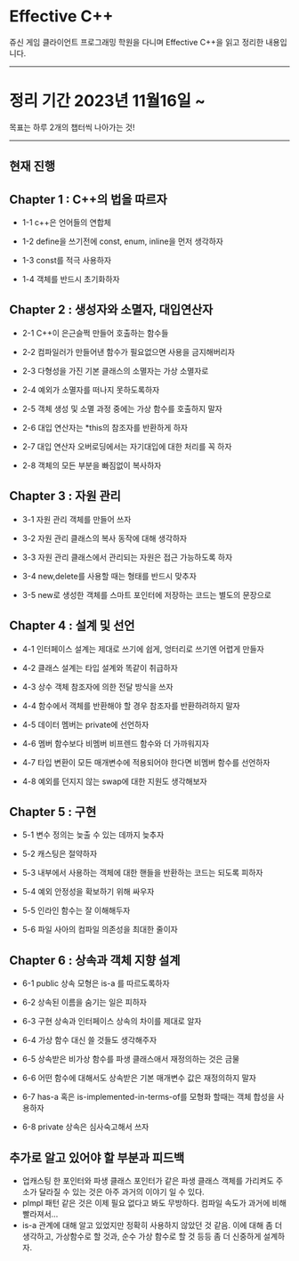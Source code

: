 #  Effective C++
쥬신 게임 클라이언트 프로그래밍 학원을 다니며 Effective C++을 읽고 정리한 내용입니다.

---

# 정리 기간 2023년 11월16일 ~
목표는 하루 2개의 챕터씩 나아가는 것!

---


## 현재 진행
## Chapter 1 : C++의 법을 따르자

- 1-1 c++은 언어들의 연합체

- 1-2 define을 쓰기전에 const, enum, inline을 먼저 생각하자
  
- 1-3 const를 적극 사용하자
  
- 1-4 객체를 반드시 초기화하자

## Chapter 2 : 생성자와 소멸자, 대입연산자
  
- 2-1 C++이 은근슬쩍 만들어 호출하는 함수들

- 2-2 컴파일러가 만들어낸 함수가 필요없으면 사용을 금지해버리자

- 2-3 다형성을 가진 기본 클래스의 소멸자는 가상 소멸자로

- 2-4 예외가 소멸자를 떠나지 못하도록하자

- 2-5 객체 생성 및 소멸 과정 중에는 가상 함수를 호출하지 말자

- 2-6 대입 연산자는 *this의 참조자를 반환하게 하자

- 2-7 대입 연산자 오버로딩에서는 자기대입에 대한 처리를 꼭 하자

- 2-8 객체의 모든 부분을 빠짐없이 복사하자

## Chapter 3 : 자원 관리

- 3-1 자원 관리 객체를 만들어 쓰자

- 3-2 자원 관리 클래스의 복사 동작에 대해 생각하자

- 3-3 자원 관리 클래스에서 관리되는 자원은 접근 가능하도록 하자

- 3-4 new,delete를 사용할 때는 형태를 반드시 맞추자

- 3-5 new로 생성한 객체를 스마트 포인터에 저장하는 코드는 별도의 문장으로 

## Chapter 4 : 설계 및 선언

- 4-1 인터페이스 설계는 제대로 쓰기에 쉽게, 엉터리로 쓰기엔 어렵게 만들자

- 4-2 클래스 설계는 타입 설계와 똑같이 취급하자

- 4-3 상수 객체 참조자에 의한 전달 방식을 쓰자

- 4-4 함수에서 객체를 반환해야 할 경우 참조자를 반환하려하지 말자

- 4-5 데이터 멤버는 private에 선언하자

- 4-6 멤버 함수보다 비멤버 비프렌드 함수와 더 가까워지자

- 4-7 타입 변환이 모든 매개변수에 적용되어야 한다면 비멤버 함수를 선언하자

- 4-8 예외를 던지지 않는 swap에 대한 지원도 생각해보자

## Chapter 5 : 구현

- 5-1 변수 정의는 늦출 수 있는 데까지 늦추자

- 5-2 캐스팅은 절약하자

- 5-3 내부에서 사용하는 객체에 대한 핸들을 반환하는 코드는 되도록 피하자

- 5-4 예외 안정성을 확보하기 위해 싸우자

- 5-5 인라인 함수는 잘 이해해두자

- 5-6 파일 사아의 컴파일 의존성을 최대한 줄이자

## Chapter 6 : 상속과 객체 지향 설계

- 6-1 public 상속 모형은 is-a 를 따르도록하자

- 6-2 상속된 이름을 숨기는 일은 피하자

- 6-3 구현 상속과 인터페이스 상속의 차이를 제대로 알자

- 6-4 가상 함수 대신 쓸 것들도 생각해주자

- 6-5 상속받은 비가상 함수를 파생 클래스애서 재정의하는 것은 금물

- 6-6 어떤 함수에 대해서도 상속받은 기본 매개변수 값은 재정의하지 말자

- 6-7 has-a 혹은 is-implemented-in-terms-of를 모형화 할때는 객체 합성을 사용하자

- 6-8 private 상속은 심사숙고해서 쓰자

## 추가로 알고 있어야 할 부분과 피드백
- 업캐스팅 한 포인터와 파생 클래스 포인터가 같은 파생 클래스 객체를 가리켜도 주소가 달라질 수 있는 것은 아주 과거의 이야기 일 수 있다. 
- pImpl 패턴 같은 것은 이제 필요 없다고 봐도 무방하다. 컴파일 속도가 과거에 비해 빨라져서...
- is-a 관계에 대해 알고 있었지만 정확히 사용하지 않았던 것 같음. 이에 대해 좀 더 생각하고, 가상함수로 할 것과, 순수 가상 함수로 할 것 등등 좀 더 신중하게 설계하자.
